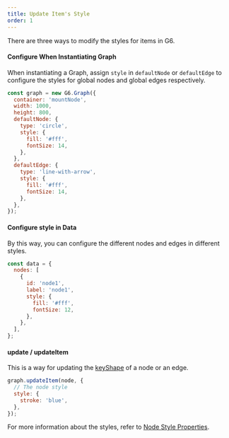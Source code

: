 ```yaml
---
title: Update Item's Style
order: 1
---
```


There are three ways to modify the styles for items in G6.

#### Configure When Instantiating Graph

When instantiating a Graph, assign `style` in `defaultNode` or `defaultEdge` to configure the styles for global nodes and global edges respectively.

```javascript
const graph = new G6.Graph({
  container: 'mountNode',
  width: 1000,
  height: 800,
  defaultNode: {
    type: 'circle',
    style: {
      fill: '#fff',
      fontSize: 14,
    },
  },
  defaultEdge: {
    type: 'line-with-arrow',
    style: {
      fill: '#fff',
      fontSize: 14,
    },
  },
});
```

#### Configure style in Data

By this way, you can configure the different nodes and edges in different styles.

```javascript
const data = {
  nodes: [
    {
      id: 'node1',
      label: 'node1',
      style: {
        fill: '#fff',
        fontSize: 12,
      },
    },
  ],
};
```

#### update / updateItem

This is a way for updating the [keyShape](/en/docs/manual/middle/elements/shape-keyshape) of a node or an edge.

```javascript
graph.updateItem(node, {
  // The node style
  style: {
    stroke: 'blue',
  },
});
```

For more information about the styles, refer to [Node Style Properties](/en/docs/manual/middle/elements/nodes/defaultNode/#style).
